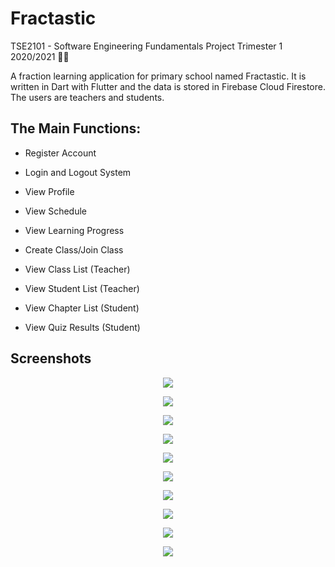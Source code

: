 # Fractastic
TSE2101 - Software Engineering Fundamentals Project Trimester 1 2020/2021 :woman_technologist:

A fraction learning application for primary school named Fractastic. It is written in Dart with Flutter and the data is stored in Firebase Cloud Firestore. The users are teachers and students.

## The Main Functions:

* Register Account

* Login and Logout System

* View Profile

* View Schedule

* View Learning Progress

* Create Class/Join Class

* View Class List (Teacher)

* View Student List (Teacher)

* View Chapter List (Student)

* View Quiz Results (Student)

## Screenshots

<p align="center">
  <img src="https://github.com/estherjq-wls/Fractastic/screenshots/authscreen.PNG?raw=true">
</p>

<p align="center">
  <img src="https://github.com/estherjq-wls/Fractastic/screenshots/teacherprofile.PNG?raw=true">
</p>

<p align="center">
  <img src="https://github.com/estherjq-wls/Fractastic/screenshots/studentprofile.PNG?raw=true">
</p>

<p align="center">
  <img src="https://github.com/estherjq-wls/Fractastic/screenshots/learningprogress.PNG?raw=true">
</p>

<p align="center">
  <img src="https://github.com/estherjq-wls/Fractastic/screenshots/classlist.PNG?raw=true">
</p>

<p align="center">
  <img src="https://github.com/estherjq-wls/Fractastic/screenshots/chapterlist.PNG?raw=true">
</p>

<p align="center">
  <img src="https://github.com/estherjq-wls/Fractastic/screenshots/contents.PNG?raw=true">
</p>

<p align="center">
  <img src="https://github.com/estherjq-wls/Fractastic/screenshots/quizresults.PNG?raw=true">
</p>

<p align="center">
  <img src="https://github.com/estherjq-wls/Fractastic/screenshots/studentlist.PNG?raw=true">
</p>

<p align="center">
  <img src="https://github.com/estherjq-wls/Fractastic/screenshots/calendar.PNG?raw=true">
</p>
